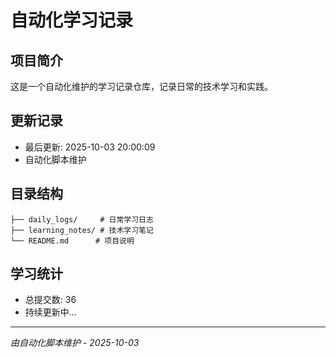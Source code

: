 # 自动化学习记录

## 项目简介
这是一个自动化维护的学习记录仓库，记录日常的技术学习和实践。

## 更新记录
- 最后更新: 2025-10-03 20:00:09
- 自动化脚本维护

## 目录结构
```
├── daily_logs/     # 日常学习日志
├── learning_notes/ # 技术学习笔记
└── README.md      # 项目说明
```

## 学习统计
- 总提交数: 36
- 持续更新中...

---
*由自动化脚本维护 - 2025-10-03*

